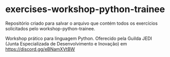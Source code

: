 # exercises-workshop-python-trainee
Repositório criado para salvar o arquivo que contém todos os exercícios solicitados pelo workshop-python-trainee. 

Workshop prático para linguagem Python. Oferecido pela Guilda JEDI (Junta Especializada de Desenvolvimento e Inovação) em https://discord.gg/eBNamXVtBW
